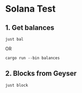 # Solana Test

## 1. Get balances

```
just bal
```

OR

```
cargo run --bin balances
```

## 2. Blocks from Geyser

```
just block
```
